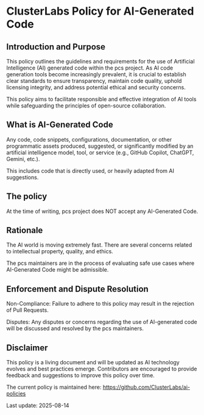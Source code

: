 # ClusterLabs Policy for AI-Generated Code

## Introduction and Purpose
This policy outlines the guidelines and requirements for the use of Artificial Intelligence (AI) generated code within the pcs project. As AI code generation tools become increasingly prevalent, it is crucial to establish clear standards to ensure transparency, maintain code quality, uphold licensing integrity, and address potential ethical and security concerns.

This policy aims to facilitate responsible and effective integration of AI tools while safeguarding the principles of open-source collaboration.

## What is AI-Generated Code
Any code, code snippets, configurations, documentation, or other programmatic assets produced, suggested, or significantly modified by an artificial intelligence model, tool, or service (e.g., GitHub Copilot, ChatGPT, Gemini, etc.).

This includes code that is directly used, or heavily adapted from AI suggestions.

## The policy
At the time of writing, pcs project does NOT accept any AI-Generated Code.

## Rationale
The AI world is moving extremely fast. There are several concerns related to intellectual property, quality, and ethics.

The pcs maintainers are in the process of evaluating safe use cases where AI-Generated Code might be admissible.

## Enforcement and Dispute Resolution
Non-Compliance: Failure to adhere to this policy may result in the rejection of Pull Requests.

Disputes: Any disputes or concerns regarding the use of AI-generated code will be discussed and resolved by the pcs maintainers.

## Disclaimer
This policy is a living document and will be updated as AI technology evolves and best practices emerge. Contributors are encouraged to provide feedback and suggestions to improve this policy over time.

The current policy is maintained here: https://github.com/ClusterLabs/ai-policies

Last update: 2025-08-14

